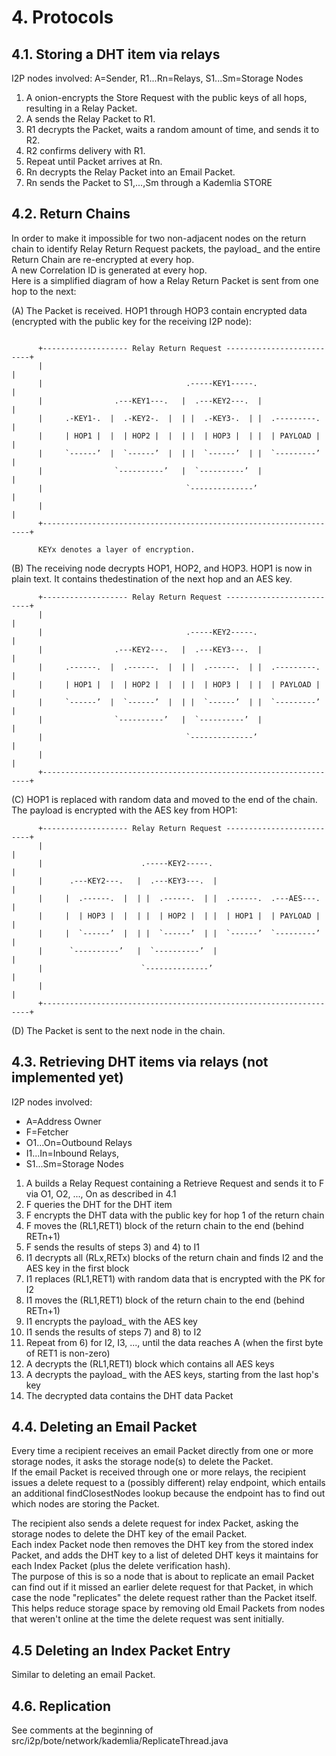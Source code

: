 # 4. Protocols

## 4.1. Storing a DHT item via relays

I2P nodes involved: A=Sender, R1...Rn=Relays, S1...Sm=Storage Nodes

1. A onion-encrypts the Store Request with the public keys of all hops, resulting in a Relay Packet.
2. A sends the Relay Packet to R1.
3. R1 decrypts the Packet, waits a random amount of time, and sends it to R2.
4. R2 confirms delivery with R1.
5. Repeat until Packet arrives at Rn.
6. Rn decrypts the Relay Packet into an Email Packet.
7. Rn sends the Packet to S1,...,Sm through a Kademlia STORE

## 4.2. Return Chains

In order to make it impossible for two non-adjacent nodes on the return chain to identify Relay Return Request packets, the payload_ and the entire Return Chain are re-encrypted at every hop.   
A new Correlation ID is generated at every hop.   
Here is a simplified diagram of how a Relay Return Packet is sent from one hop to the next:   

(A) The Packet is received. HOP1 through HOP3 contain encrypted data (encrypted with the public key for the receiving I2P node):

```
      
      +------------------- Relay Return Request --------------------------+
      |                                                                   |
      |                                .-----KEY1-----.                   |
      |                .---KEY1---.   |  .---KEY2---.  |                  |
      |     .-KEY1-.  |  .-KEY2-.  |  | |  .-KEY3-.  | |  .---------.     |
      |     | HOP1 |  |  | HOP2 |  |  | |  | HOP3 |  | |  | PAYLOAD |     |
      |     `------’  |  `------’  |  | |  `------’  | |  `---------’     |
      |                `----------’   |  `----------’  |                  |
      |                                `--------------’                   |
      |                                                                   |
      +-------------------------------------------------------------------+
      
      KEYx denotes a layer of encryption.
```

(B) The receiving node decrypts HOP1, HOP2, and HOP3. HOP1 is now in plain text. It contains thedestination of the next hop and an AES key.

```  
      +------------------- Relay Return Request --------------------------+
      |                                                                   |
      |                                .-----KEY2-----.                   |
      |                .---KEY2---.   |  .---KEY3---.  |                  |
      |     .------.  |  .------.  |  | |  .------.  | |  .---------.     |
      |     | HOP1 |  |  | HOP2 |  |  | |  | HOP3 |  | |  | PAYLOAD |     |
      |     `------’  |  `------’  |  | |  `------’  | |  `---------’     |
      |                `----------’   |  `----------’  |                  |
      |                                `--------------’                   |
      |                                                                   |
      +-------------------------------------------------------------------+
```
(C) HOP1 is replaced with random data and moved to the end of the chain. The payload is encrypted with the AES key from HOP1:

```
      +------------------- Relay Return Request --------------------------+
      |                                                                   |
      |                      .-----KEY2-----.                             |
      |      .---KEY2---.   |  .---KEY3---.  |                            |
      |     |  .------.  |  | |  .------.  | |  .------.  .---AES---.     |
      |     |  | HOP3 |  |  | |  | HOP2 |  | |  | HOP1 |  | PAYLOAD |     |
      |     |  `------’  |  | |  `------’  | |  `------’  `---------’     |
      |      `----------’   |  `----------’  |                            |
      |                      `--------------’                             |
      |                                                                   |
      +-------------------------------------------------------------------+
```

(D) The Packet is sent to the next node in the chain.

## 4.3. Retrieving DHT items via relays (not implemented yet)

I2P nodes involved:

- A=Address Owner
- F=Fetcher
- O1...On=Outbound Relays
- I1...In=Inbound Relays,
- S1...Sm=Storage Nodes

1.  A builds a Relay Request containing a Retrieve Request and sends it to F via O1, O2, ..., On as described in 4.1
2.  F queries the DHT for the DHT item
3.  F encrypts the DHT data with the public key for hop 1 of the return chain
4.  F moves the (RL1,RET1) block of the return chain to the end (behind RETn+1)
5.  F sends the results of steps 3) and 4) to I1
6.  I1 decrypts all (RLx,RETx) blocks of the return chain and finds I2 and the AES key in the first block
7.  I1 replaces (RL1,RET1) with random data that is encrypted with the PK for I2
8.  I1 moves the (RL1,RET1) block of the return chain to the end (behind RETn+1)
9.  I1 encrypts the payload_ with the AES key
10. I1 sends the results of steps 7) and 8) to I2
11. Repeat from 6) for I2, I3, ..., until the data reaches A (when the first byte of RET1 is non-zero)
12. A decrypts the (RL1,RET1) block which contains all AES keys
13. A decrypts the payload_ with the AES keys, starting from the last hop's key
14. The decrypted data contains the DHT data Packet

## 4.4. Deleting an Email Packet

Every time a recipient receives an email Packet directly from one or more storage nodes, it asks the storage node(s) to delete the Packet.   
If the email Packet is received through one or more relays, the recipient issues a delete request to a (possibly different) relay endpoint, which entails an additional findClosestNodes lookup because the endpoint has to find out which nodes are storing the Packet.   
  
The recipient also sends a delete request for index Packet, asking the storage nodes to delete the DHT key of the email Packet.   
Each index Packet node then removes the DHT key from the stored index Packet, and adds the DHT key to a list of deleted DHT keys it maintains for each Index Packet (plus the delete verification hash).   
The purpose of this is so a node that is about to replicate an email Packet can find out if it missed an earlier delete request for that Packet, in which case the node "replicates" the delete request rather than the Packet itself.   
This helps reduce storage space by removing old Email Packets from nodes that weren't online at the time the delete request was sent initially.
  
## 4.5 Deleting an Index Packet Entry

Similar to deleting an email Packet.

## 4.6. Replication

See comments at the beginning of src/i2p/bote/network/kademlia/ReplicateThread.java
